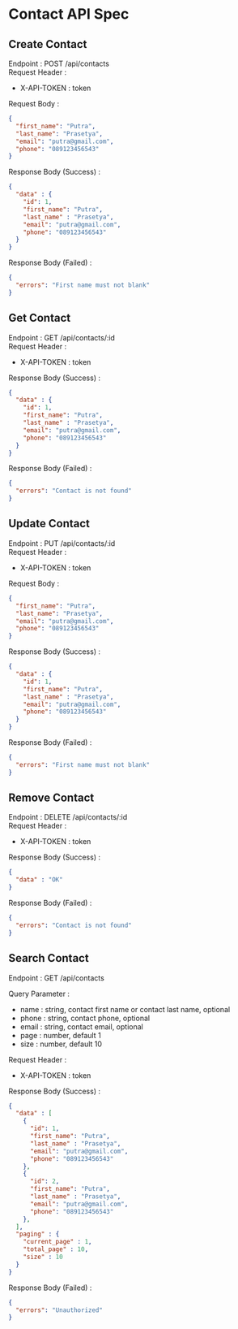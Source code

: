 # Contact API Spec

## Create Contact
Endpoint : POST /api/contacts  
Request Header :  
- X-API-TOKEN : token

Request Body : 
```json
{
  "first_name": "Putra",
  "last_name": "Prasetya",
  "email": "putra@gmail.com",
  "phone": "089123456543"
}
```

Response Body (Success) : 
```json
{
  "data" : {
    "id": 1,
    "first_name": "Putra",
    "last_name" : "Prasetya",
    "email": "putra@gmail.com",
    "phone": "089123456543"
  }
}
```

Response Body (Failed) : 
```json
{
  "errors": "First name must not blank"
}
```

## Get Contact
Endpoint : GET /api/contacts/:id  
Request Header :  
- X-API-TOKEN : token

Response Body (Success) : 
```json
{
  "data" : {
    "id": 1,
    "first_name": "Putra",
    "last_name" : "Prasetya",
    "email": "putra@gmail.com",
    "phone": "089123456543"
  }
}
```

Response Body (Failed) : 
```json
{
  "errors": "Contact is not found"
}
```

## Update Contact
Endpoint : PUT /api/contacts/:id  
Request Header :  
- X-API-TOKEN : token

Request Body : 
```json
{
  "first_name": "Putra",
  "last_name": "Prasetya",
  "email": "putra@gmail.com",
  "phone": "089123456543"
}
```

Response Body (Success) : 
```json
{
  "data" : {
    "id": 1,
    "first_name": "Putra",
    "last_name" : "Prasetya",
    "email": "putra@gmail.com",
    "phone": "089123456543"
  }
}
```

Response Body (Failed) : 
```json
{
  "errors": "First name must not blank"
}
```

## Remove Contact
Endpoint : DELETE /api/contacts/:id  
Request Header :  
- X-API-TOKEN : token

Response Body (Success) : 
```json
{
  "data" : "OK"
}
```

Response Body (Failed) : 
```json
{
  "errors": "Contact is not found"
}
```

## Search Contact
Endpoint : GET /api/contacts  

Query Parameter :
- name : string, contact first name or contact last name, optional
- phone : string, contact phone, optional
- email : string, contact email, optional
- page : number, default 1
- size : number, default 10 

Request Header :  
- X-API-TOKEN : token

Response Body (Success) : 
```json
{
  "data" : [
    {
      "id": 1,
      "first_name": "Putra",
      "last_name" : "Prasetya",
      "email": "putra@gmail.com",
      "phone": "089123456543"
    },
    {
      "id": 2,
      "first_name": "Putra",
      "last_name" : "Prasetya",
      "email": "putra@gmail.com",
      "phone": "089123456543"
    },
  ],
  "paging" : {
    "current_page" : 1,
    "total_page" : 10,
    "size" : 10
  }
}
```

Response Body (Failed) : 
```json
{
  "errors": "Unauthorized"
}
```
